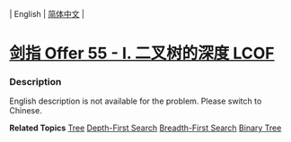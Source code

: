 | English | [简体中文](README.md) |

# [剑指 Offer 55 - I. 二叉树的深度 LCOF](https://leetcode.cn/problems/er-cha-shu-de-shen-du-lcof)
 ### Description
<p>English description is not available for the problem. Please switch to Chinese.</p>

**Related Topics**  [Tree](https://leetcode.cn/tag/tree) [Depth-First Search](https://leetcode.cn/tag/depth-first-search) [Breadth-First Search](https://leetcode.cn/tag/breadth-first-search) [Binary Tree](https://leetcode.cn/tag/binary-tree) 